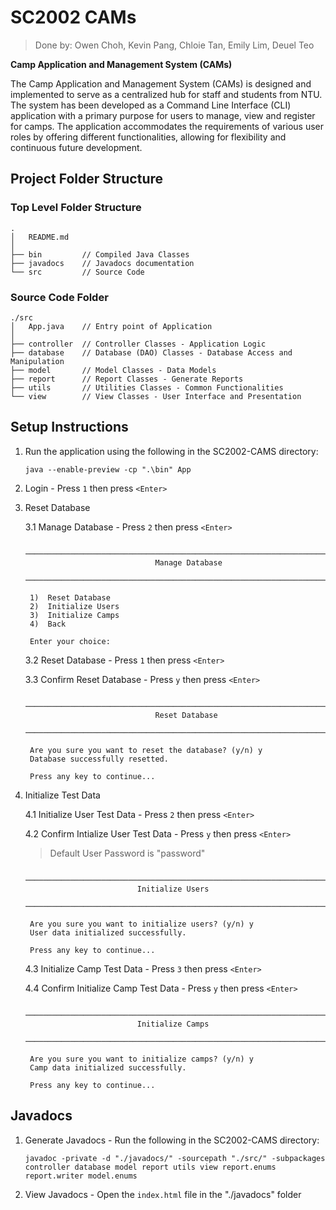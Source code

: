 # SC2002 CAMs
> Done by: Owen Choh, Kevin Pang, Chloie Tan, Emily Lim, Deuel Teo

**Camp Application and Management System (CAMs)**

The Camp Application and Management System (CAMs) is designed and implemented to serve as a centralized hub for staff and students from NTU. The system has been developed as a Command Line Interface (CLI) application with a primary purpose for users to manage, view and register for camps. The application accommodates the requirements of various user roles by offering different functionalities, allowing for flexibility and continuous future development.

## Project Folder Structure

### Top Level Folder Structure

```
.
│   README.md 
│
├── bin         // Compiled Java Classes
├── javadocs    // Javadocs documentation
└── src         // Source Code
```

### Source Code Folder

```
./src
│   App.java    // Entry point of Application
│
├── controller  // Controller Classes - Application Logic
├── database    // Database (DAO) Classes - Database Access and Manipulation
├── model       // Model Classes - Data Models
├── report      // Report Classes - Generate Reports
├── utils       // Utilities Classes - Common Functionalities
└── view        // View Classes - User Interface and Presentation
```

## Setup Instructions

1. Run the application using the following in the SC2002-CAMS directory:

    ```
    java --enable-preview -cp ".\bin" App
    ```

2. Login - Press `1` then press `<Enter>`

3. Reset Database

    3.1 Manage Database - Press `2` then press `<Enter>`

        ──────────────────────────────────────────────────────────────────────
                                    Manage Database
        ──────────────────────────────────────────────────────────────────────

        1)  Reset Database
        2)  Initialize Users
        3)  Initialize Camps
        4)  Back

        Enter your choice:
    
    3.2 Reset Database - Press `1` then press `<Enter>`
    
    3.3 Confirm Reset Database - Press `y` then press `<Enter>`

        ──────────────────────────────────────────────────────────────────────
                                    Reset Database
        ──────────────────────────────────────────────────────────────────────

        Are you sure you want to reset the database? (y/n) y
        Database successfully resetted.

        Press any key to continue...   

4. Initialize Test Data

    4.1 Initialize User Test Data - Press `2` then press `<Enter>`

    4.2 Confirm Intialize User Test Data - Press `y` then press `<Enter>`

     > Default User Password is "password"

        ──────────────────────────────────────────────────────────────────────
                                Initialize Users
        ──────────────────────────────────────────────────────────────────────

        Are you sure you want to initialize users? (y/n) y
        User data initialized successfully.

        Press any key to continue...      

    4.3 Initialize Camp Test Data - Press `3` then press `<Enter>`

    4.4 Confirm Initialize Camp Test Data - Press `y` then press `<Enter>`

        ──────────────────────────────────────────────────────────────────────
                                Initialize Camps
        ──────────────────────────────────────────────────────────────────────

        Are you sure you want to initialize camps? (y/n) y
        Camp data initialized successfully.

        Press any key to continue...

## Javadocs

1. Generate Javadocs - Run the following in the SC2002-CAMS directory:

    ```
    javadoc -private -d "./javadocs/" -sourcepath "./src/" -subpackages controller database model report utils view report.enums report.writer model.enums
    ```

2. View Javadocs - Open the `index.html` file in the "./javadocs" folder
